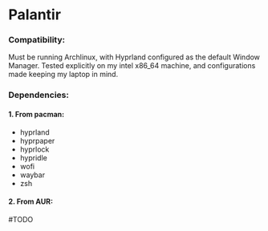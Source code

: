 # Palantir

### Compatibility:
Must be running Archlinux, with Hyprland configured as the default Window Manager. Tested explicitly on my intel x86_64 machine, and configurations made keeping my laptop in mind.

### Dependencies:
#### 1. From pacman:
- hyprland
- hyprpaper
- hyprlock
- hypridle
- wofi
- waybar
- zsh
#### 2. From AUR:
#TODO
